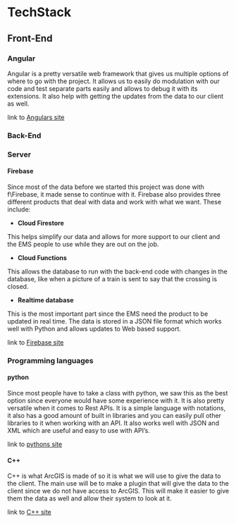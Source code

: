 # TechStack
## Front-End
### Angular
Angular is a pretty versatile web framework that gives us multiple options of where to go with the project. It allows us to easily do modulation with our code and test separate parts easily and allows to debug it with its extensions. It also help with getting the updates from the data to our client as well.

link to [Angulars site](https://angular.dev/)
### Back-End

### Server
#### Firebase
Since most of the data before we started this project was done with f\Firebase, it made sense to continue with it. 
Firebase also provides three different products that deal with data and work with what we want. These include:
- **Cloud Firestore**

This helps simplify our data and allows for more support to our client and the EMS people to use while they are out on the job.
- **Cloud Functions**

This allows the database to run with the back-end code with changes in the database, like when a picture of a train is sent to say that the crossing is closed.
- **Realtime database**

This is the most important part since the EMS need the product to be updated in real time. The data is stored in a JSON file format which works well with Python and allows updates to Web based support. 

link to [Firebase site](https://firebase.google.com/)
### Programming languages

#### python
Since most people have to take a class with python, we saw this as the best option since everyone would have some experience with it. It is also pretty versatile when it comes to Rest APIs. It is a simple language with notations, it also has a good amount of built in libraries and you can easily pull other libraries to it when working with an API. It also works well with JSON and XML which are useful and easy to use with API’s.

link to [pythons site](https://www.python.org/)
#### C++
C++ is what ArcGIS is made of so it is what we will use to give the data to the client. The main use will be to make a plugin that will give the data to the client since we do not have access to ArcGIS. This will make it easier to give them the data as well and allow their system to look at it.

link to [C++ site](https://cplusplus.com/)
